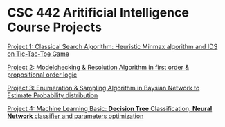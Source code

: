 CSC 442 Aritificial Intelligence Course Projects
===============================

[Project 1: Classical Search Algorithm: Heuristic Minmax algorithm and IDS on Tic-Tac-Toe Game](https://github.com/RunhuaGao/CSC-442-AI-Projects/blob/master/Project%201/Project%20Report.pdf)

[Project 2: Modelchecking & Resolution Algorithm in first order & propositional order logic](https://github.com/RunhuaGao/CSC-442-AI-Projects/blob/master/Project%202/Project%202%20Report%20Runhua%20Gao.pdf)

[Project 3: Enumeration & Sampling Algorithm in Baysian Network to Estimate Probability distribution](https://github.com/RunhuaGao/CSC-442-AI-Projects/blob/master/Project%203/Project3%20Report%20Runhua%20Gao.pdf)

[Project 4: Machine Learning Basic: __Decision Tree__ Classification,  __Neural Network__  classifier and parameters optimization](https://github.com/RunhuaGao/CSC-442-AI-Projects/blob/master/Project%204/Project%204%20Report%20Runhua%20Gao.pdf)

